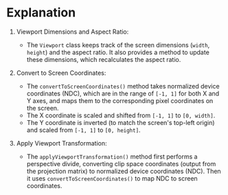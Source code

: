 # Explanation
1. Viewport Dimensions and Aspect Ratio:

    * The `Viewport` class keeps track of the screen dimensions (`width`, `height`) and the aspect ratio. It also provides a method to update these dimensions, which recalculates the aspect ratio.
2. Convert to Screen Coordinates:

    * The `convertToScreenCoordinates()` method takes normalized device coordinates (NDC), which are in the range of `[-1, 1]` for both X and Y axes, and maps them to the corresponding pixel coordinates on the screen.
    * The X coordinate is scaled and shifted from `[-1, 1]` to `[0, width]`.
    * The Y coordinate is inverted (to match the screen's top-left origin) and scaled from `[-1, 1]` to `[0, height]`.
3. Apply Viewport Transformation:

    * The `applyViewportTransformation()` method first performs a perspective divide, converting clip space coordinates (output from the projection matrix) to normalized device coordinates (NDC). Then it uses `convertToScreenCoordinates()` to map NDC to screen coordinates.